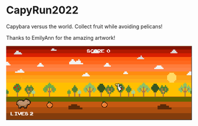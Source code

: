 # CapyRun2022
Capybara versus the world. Collect fruit while avoiding pelicans!

Thanks to EmilyAnn for the amazing artwork!

![](game_screenshot.png)
